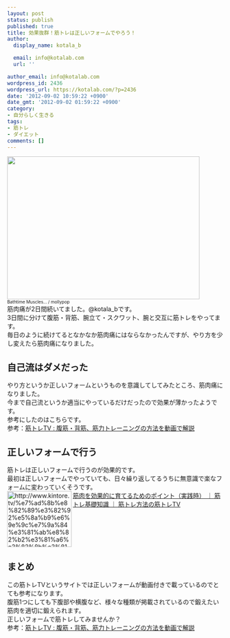 ```yaml
---
layout: post
status: publish
published: true
title: 効果抜群！筋トレは正しいフォームでやろう！
author:
  display_name: kotala_b

  email: info@kotalab.com
  url: ''

author_email: info@kotalab.com
wordpress_id: 2436
wordpress_url: https://kotalab.com/?p=2436
date: '2012-09-02 10:59:22 +0900'
date_gmt: '2012-09-02 01:59:22 +0900'
category:
- 自分らしく生きる
tags:
- 筋トレ
- ダイエット
comments: []
---
```

<p><a href="https://kotalab.com/wp-content/uploads/muscle_120902.jpg" target="_blank"><img src="https://kotalab.com/wp-content/uploads/muscle_120902.jpg" alt="" title="muscle_120902" width="448" height="332" class="alignnone size-full wp-image-2441" /></a><br />
<span style="font-size:10px;">Bathtime Muscles...</a> / mollypop</span><br />
筋肉痛が2日間続いてました。@kotala_bです。<br />
3日間に分けて腹筋・背筋、腕立て・スクワット、腕と交互に筋トレをやってます。<br />
毎日のように続けてるとなかなか筋肉痛にはならなかったんですが、やり方を少し変えたら筋肉痛になりました。<br />
</p>
<!--more-->
<h2>自己流はダメだった</h2>
<p>やり方というか正しいフォームというものを意識してしてみたところ、筋肉痛になりました。<br />
今まで自己流というか適当にやっているだけだったので効果が薄かったようです。<br />
参考にしたのはこちらです。<br />
参考：<a href="http://www.kintore.tv/" target="_blank">筋トレTV : 腹筋・背筋、筋力トレーニングの方法を動画で解説</a></p>
<h2>正しいフォームで行う</h2>
<p>筋トレは正しいフォームで行うのが効果的です。<br />
最初は正しいフォームでやっていても、日々繰り返してるうちに無意識で楽なフォームに変わっていくそうです。<br />
<a href="http://www.kintore.tv/%e7%ad%8b%e8%82%89%e3%82%92%e5%8a%b9%e6%9e%9c%e7%9a%84%e3%81%ab%e8%82%b2%e3%81%a6%e3%82%8b%e3%81%9f%e3%82%81%e3%81%ae%e3%83%9d%e3%82%a4%e3%83%b3%e3%83%88%ef%bc%88%e5%ae%9f%e8%b7%b5%e6%99%82%ef%bc%89/" target="_blank"><img src="https://capture.heartrails.com/150x130?http://www.kintore.tv/%e7%ad%8b%e8%82%89%e3%82%92%e5%8a%b9%e6%9e%9c%e7%9a%84%e3%81%ab%e8%82%b2%e3%81%a6%e3%82%8b%e3%81%9f%e3%82%81%e3%81%ae%e3%83%9d%e3%82%a4%e3%83%b3%e3%83%88%ef%bc%88%e5%ae%9f%e8%b7%b5%e6%99%82%ef%bc%89/" alt="http://www.kintore.tv/%e7%ad%8b%e8%82%89%e3%82%92%e5%8a%b9%e6%9e%9c%e7%9a%84%e3%81%ab%e8%82%b2%e3%81%a6%e3%82%8b%e3%81%9f%e3%82%81%e3%81%ae%e3%83%9d%e3%82%a4%e3%83%b3%e3%83%88%ef%bc%88%e5%ae%9f%e8%b7%b5%e6%99%82%ef%bc%89/" width="150" height="130" align="left" /></a><a href="http://www.kintore.tv/%e7%ad%8b%e8%82%89%e3%82%92%e5%8a%b9%e6%9e%9c%e7%9a%84%e3%81%ab%e8%82%b2%e3%81%a6%e3%82%8b%e3%81%9f%e3%82%81%e3%81%ae%e3%83%9d%e3%82%a4%e3%83%b3%e3%83%88%ef%bc%88%e5%ae%9f%e8%b7%b5%e6%99%82%ef%bc%89/" target="_blank">筋肉を効果的に育てるためのポイント（実践時） ｜ 筋トレ基礎知識 ｜ 筋トレ方法の筋トレTV</a><br style="clear:both;" /></p>
<h2>まとめ</h2>
<p>この筋トレTVというサイトでは正しいフォームが動画付きで載っているのでとても参考になります。<br />
腹筋1つにしても下腹部や横腹など、様々な種類が掲載されているので鍛えたい筋肉を適切に鍛えられます。<br />
正しいフォームで筋トレしてみませんか？<br />
参考：<a href="http://www.kintore.tv/" target="_blank">筋トレTV : 腹筋・背筋、筋力トレーニングの方法を動画で解説</a></p>
